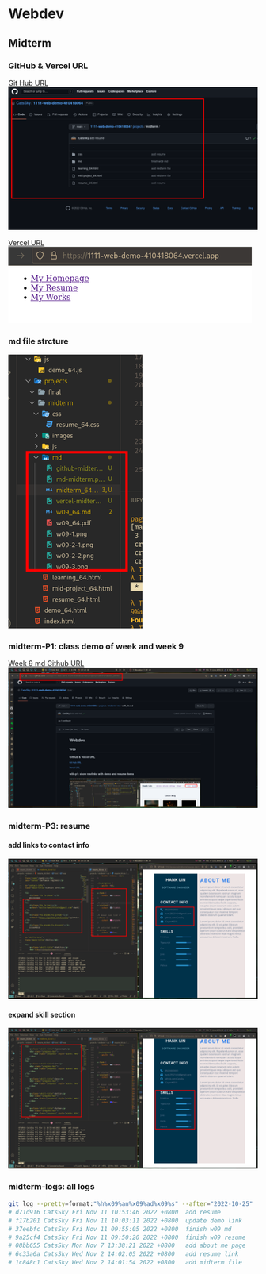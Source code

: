 # Webdev

## Midterm

### GitHub & Vercel URL

[Git Hub URL](https://github.com/CatsSky/1111-web-demo-410418064)
![github](github-midterm.png)

[Vercel URL](https://1111-web-demo-410418064.vercel.app/)
![vercel](vercel-midterm.png)

### md file strcture

![md](md-midterm.png)

### midterm-P1: class demo of week and week 9

[Week 9 md Github URL](https://github.com/CatsSky/1111-web-demo-410418064/blob/main/projects/midterm/md/w09_64.md)
![w9](w9-github.png)

### midterm-P3: resume

#### add links to contact info

![a href](resume-p1.png)

#### expand skill section

![skill](resume-p2.png)

### midterm-logs: all logs

```sh
git log --pretty=format:"%h%x09%an%x09%ad%x09%s" --after="2022-10-25"
# d71d916 CatsSky Fri Nov 11 10:53:46 2022 +0800  add resume
# f17b201 CatsSky Fri Nov 11 10:03:11 2022 +0800  update demo link
# 37eebfc CatsSky Fri Nov 11 09:55:05 2022 +0800  finish w09 md
# 9a25cf4 CatsSky Fri Nov 11 09:50:20 2022 +0800  finish w09 resume
# 08bb655 CatsSky Mon Nov 7 13:38:21 2022 +0800   add about me page
# 6c33a6a CatsSky Wed Nov 2 14:02:05 2022 +0800   add resume link
# 1c848c1 CatsSky Wed Nov 2 14:01:54 2022 +0800   add midterm file
```